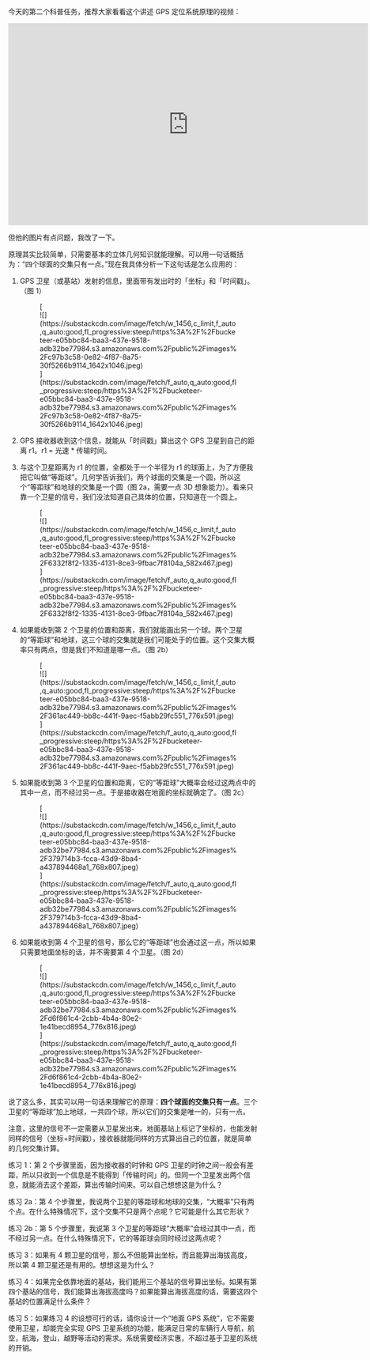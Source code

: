 今天的第二个科普任务，推荐大家看看这个讲述 GPS 定位系统原理的视频：

<div id="youtube2-FU_pY2sTwTA" class="youtube-wrap" data-attrs="{&quot;videoId&quot;:&quot;FU_pY2sTwTA&quot;,&quot;startTime&quot;:null,&quot;endTime&quot;:null}">

<div class="youtube-inner"><iframe src="https://www.youtube-nocookie.com/embed/FU_pY2sTwTA?rel=0&amp;autoplay=0&amp;showinfo=0&amp;enablejsapi=0" frameborder="0" loading="lazy" gesture="media" allow="autoplay; fullscreen" allowautoplay="true" allowfullscreen="true" width="728" height="409"></iframe></div>

</div>

但他的图片有点问题，我改了一下。

原理其实比较简单，只需要基本的立体几何知识就能理解。可以用一句话概括为：“四个球面的交集只有一点。”现在我具体分析一下这句话是怎么应用的：

1.  GPS 卫星（或基站）发射的信息，里面带有发出时的「坐标」和「时间戳」。（图 1）

    <div class="captioned-image-container">

    <figure> [<div class="image2-inset"><picture><source type="image/webp" srcset="https://substackcdn.com/image/fetch/w_424,c_limit,f_webp,q_auto:good,fl_progressive:steep/https%3A%2F%2Fbucketeer-e05bbc84-baa3-437e-9518-adb32be77984.s3.amazonaws.com%2Fpublic%2Fimages%2Fc97b3c58-0e82-4f87-8a75-30f5266b9114_1642x1046.jpeg 424w, https://substackcdn.com/image/fetch/w_848,c_limit,f_webp,q_auto:good,fl_progressive:steep/https%3A%2F%2Fbucketeer-e05bbc84-baa3-437e-9518-adb32be77984.s3.amazonaws.com%2Fpublic%2Fimages%2Fc97b3c58-0e82-4f87-8a75-30f5266b9114_1642x1046.jpeg 848w, https://substackcdn.com/image/fetch/w_1272,c_limit,f_webp,q_auto:good,fl_progressive:steep/https%3A%2F%2Fbucketeer-e05bbc84-baa3-437e-9518-adb32be77984.s3.amazonaws.com%2Fpublic%2Fimages%2Fc97b3c58-0e82-4f87-8a75-30f5266b9114_1642x1046.jpeg 1272w, https://substackcdn.com/image/fetch/w_1456,c_limit,f_webp,q_auto:good,fl_progressive:steep/https%3A%2F%2Fbucketeer-e05bbc84-baa3-437e-9518-adb32be77984.s3.amazonaws.com%2Fpublic%2Fimages%2Fc97b3c58-0e82-4f87-8a75-30f5266b9114_1642x1046.jpeg 1456w" sizes="100vw">![](https://substackcdn.com/image/fetch/w_1456,c_limit,f_auto,q_auto:good,fl_progressive:steep/https%3A%2F%2Fbucketeer-e05bbc84-baa3-437e-9518-adb32be77984.s3.amazonaws.com%2Fpublic%2Fimages%2Fc97b3c58-0e82-4f87-8a75-30f5266b9114_1642x1046.jpeg)</picture></div>](https://substackcdn.com/image/fetch/f_auto,q_auto:good,fl_progressive:steep/https%3A%2F%2Fbucketeer-e05bbc84-baa3-437e-9518-adb32be77984.s3.amazonaws.com%2Fpublic%2Fimages%2Fc97b3c58-0e82-4f87-8a75-30f5266b9114_1642x1046.jpeg) </figure>

    </div>

2.  GPS 接收器收到这个信息，就能从「时间戳」算出这个 GPS 卫星到自己的距离 r1。r1 = 光速 * 传输时间。

3.  与这个卫星距离为 r1 的位置，全都处于一个半径为 r1 的球面上，为了方便我把它叫做“等距球”。几何学告诉我们，两个球面的交集是一个圆，所以这个“等距球”和地球的交集是一个圆（图 2a，需要一点 3D 想象能力）。看来只靠一个卫星的信号，我们没法知道自己具体的位置，只知道在一个圆上。

    <div class="captioned-image-container">

    <figure> [<div class="image2-inset"><picture><source type="image/webp" srcset="https://substackcdn.com/image/fetch/w_424,c_limit,f_webp,q_auto:good,fl_progressive:steep/https%3A%2F%2Fbucketeer-e05bbc84-baa3-437e-9518-adb32be77984.s3.amazonaws.com%2Fpublic%2Fimages%2F6332f8f2-1335-4131-8ce3-9fbac7f8104a_582x467.jpeg 424w, https://substackcdn.com/image/fetch/w_848,c_limit,f_webp,q_auto:good,fl_progressive:steep/https%3A%2F%2Fbucketeer-e05bbc84-baa3-437e-9518-adb32be77984.s3.amazonaws.com%2Fpublic%2Fimages%2F6332f8f2-1335-4131-8ce3-9fbac7f8104a_582x467.jpeg 848w, https://substackcdn.com/image/fetch/w_1272,c_limit,f_webp,q_auto:good,fl_progressive:steep/https%3A%2F%2Fbucketeer-e05bbc84-baa3-437e-9518-adb32be77984.s3.amazonaws.com%2Fpublic%2Fimages%2F6332f8f2-1335-4131-8ce3-9fbac7f8104a_582x467.jpeg 1272w, https://substackcdn.com/image/fetch/w_1456,c_limit,f_webp,q_auto:good,fl_progressive:steep/https%3A%2F%2Fbucketeer-e05bbc84-baa3-437e-9518-adb32be77984.s3.amazonaws.com%2Fpublic%2Fimages%2F6332f8f2-1335-4131-8ce3-9fbac7f8104a_582x467.jpeg 1456w" sizes="100vw">![](https://substackcdn.com/image/fetch/w_1456,c_limit,f_auto,q_auto:good,fl_progressive:steep/https%3A%2F%2Fbucketeer-e05bbc84-baa3-437e-9518-adb32be77984.s3.amazonaws.com%2Fpublic%2Fimages%2F6332f8f2-1335-4131-8ce3-9fbac7f8104a_582x467.jpeg)</picture></div>](https://substackcdn.com/image/fetch/f_auto,q_auto:good,fl_progressive:steep/https%3A%2F%2Fbucketeer-e05bbc84-baa3-437e-9518-adb32be77984.s3.amazonaws.com%2Fpublic%2Fimages%2F6332f8f2-1335-4131-8ce3-9fbac7f8104a_582x467.jpeg) </figure>

    </div>

4.  如果能收到第 2 个卫星的位置和距离，我们就能画出另一个球。两个卫星的“等距球”和地球，这三个球的交集就是我们可能处于的位置。这个交集大概率只有两点，但是我们不知道是哪一点。（图 2b）

    <div class="captioned-image-container">

    <figure> [<div class="image2-inset"><picture><source type="image/webp" srcset="https://substackcdn.com/image/fetch/w_424,c_limit,f_webp,q_auto:good,fl_progressive:steep/https%3A%2F%2Fbucketeer-e05bbc84-baa3-437e-9518-adb32be77984.s3.amazonaws.com%2Fpublic%2Fimages%2F361ac449-bb8c-441f-9aec-f5abb29fc551_776x591.jpeg 424w, https://substackcdn.com/image/fetch/w_848,c_limit,f_webp,q_auto:good,fl_progressive:steep/https%3A%2F%2Fbucketeer-e05bbc84-baa3-437e-9518-adb32be77984.s3.amazonaws.com%2Fpublic%2Fimages%2F361ac449-bb8c-441f-9aec-f5abb29fc551_776x591.jpeg 848w, https://substackcdn.com/image/fetch/w_1272,c_limit,f_webp,q_auto:good,fl_progressive:steep/https%3A%2F%2Fbucketeer-e05bbc84-baa3-437e-9518-adb32be77984.s3.amazonaws.com%2Fpublic%2Fimages%2F361ac449-bb8c-441f-9aec-f5abb29fc551_776x591.jpeg 1272w, https://substackcdn.com/image/fetch/w_1456,c_limit,f_webp,q_auto:good,fl_progressive:steep/https%3A%2F%2Fbucketeer-e05bbc84-baa3-437e-9518-adb32be77984.s3.amazonaws.com%2Fpublic%2Fimages%2F361ac449-bb8c-441f-9aec-f5abb29fc551_776x591.jpeg 1456w" sizes="100vw">![](https://substackcdn.com/image/fetch/w_1456,c_limit,f_auto,q_auto:good,fl_progressive:steep/https%3A%2F%2Fbucketeer-e05bbc84-baa3-437e-9518-adb32be77984.s3.amazonaws.com%2Fpublic%2Fimages%2F361ac449-bb8c-441f-9aec-f5abb29fc551_776x591.jpeg)</picture></div>](https://substackcdn.com/image/fetch/f_auto,q_auto:good,fl_progressive:steep/https%3A%2F%2Fbucketeer-e05bbc84-baa3-437e-9518-adb32be77984.s3.amazonaws.com%2Fpublic%2Fimages%2F361ac449-bb8c-441f-9aec-f5abb29fc551_776x591.jpeg) </figure>

    </div>

5.  如果能收到第 3 个卫星的位置和距离，它的“等距球”大概率会经过这两点中的其中一点，而不经过另一点。于是接收器在地面的坐标就确定了。（图 2c）

    <div class="captioned-image-container">

    <figure> [<div class="image2-inset"><picture><source type="image/webp" srcset="https://substackcdn.com/image/fetch/w_424,c_limit,f_webp,q_auto:good,fl_progressive:steep/https%3A%2F%2Fbucketeer-e05bbc84-baa3-437e-9518-adb32be77984.s3.amazonaws.com%2Fpublic%2Fimages%2F379714b3-fcca-43d9-8ba4-a437894468a1_768x807.jpeg 424w, https://substackcdn.com/image/fetch/w_848,c_limit,f_webp,q_auto:good,fl_progressive:steep/https%3A%2F%2Fbucketeer-e05bbc84-baa3-437e-9518-adb32be77984.s3.amazonaws.com%2Fpublic%2Fimages%2F379714b3-fcca-43d9-8ba4-a437894468a1_768x807.jpeg 848w, https://substackcdn.com/image/fetch/w_1272,c_limit,f_webp,q_auto:good,fl_progressive:steep/https%3A%2F%2Fbucketeer-e05bbc84-baa3-437e-9518-adb32be77984.s3.amazonaws.com%2Fpublic%2Fimages%2F379714b3-fcca-43d9-8ba4-a437894468a1_768x807.jpeg 1272w, https://substackcdn.com/image/fetch/w_1456,c_limit,f_webp,q_auto:good,fl_progressive:steep/https%3A%2F%2Fbucketeer-e05bbc84-baa3-437e-9518-adb32be77984.s3.amazonaws.com%2Fpublic%2Fimages%2F379714b3-fcca-43d9-8ba4-a437894468a1_768x807.jpeg 1456w" sizes="100vw">![](https://substackcdn.com/image/fetch/w_1456,c_limit,f_auto,q_auto:good,fl_progressive:steep/https%3A%2F%2Fbucketeer-e05bbc84-baa3-437e-9518-adb32be77984.s3.amazonaws.com%2Fpublic%2Fimages%2F379714b3-fcca-43d9-8ba4-a437894468a1_768x807.jpeg)</picture></div>](https://substackcdn.com/image/fetch/f_auto,q_auto:good,fl_progressive:steep/https%3A%2F%2Fbucketeer-e05bbc84-baa3-437e-9518-adb32be77984.s3.amazonaws.com%2Fpublic%2Fimages%2F379714b3-fcca-43d9-8ba4-a437894468a1_768x807.jpeg) </figure>

    </div>

6.  如果能收到第 4 个卫星的信号，那么它的“等距球”也会通过这一点，所以如果只需要地面坐标的话，并不需要第 4 个卫星。（图 2d）

    <div class="captioned-image-container">

    <figure> [<div class="image2-inset"><picture><source type="image/webp" srcset="https://substackcdn.com/image/fetch/w_424,c_limit,f_webp,q_auto:good,fl_progressive:steep/https%3A%2F%2Fbucketeer-e05bbc84-baa3-437e-9518-adb32be77984.s3.amazonaws.com%2Fpublic%2Fimages%2Fd6f861c4-2cbb-4b4a-80e2-1e41becd8954_776x816.jpeg 424w, https://substackcdn.com/image/fetch/w_848,c_limit,f_webp,q_auto:good,fl_progressive:steep/https%3A%2F%2Fbucketeer-e05bbc84-baa3-437e-9518-adb32be77984.s3.amazonaws.com%2Fpublic%2Fimages%2Fd6f861c4-2cbb-4b4a-80e2-1e41becd8954_776x816.jpeg 848w, https://substackcdn.com/image/fetch/w_1272,c_limit,f_webp,q_auto:good,fl_progressive:steep/https%3A%2F%2Fbucketeer-e05bbc84-baa3-437e-9518-adb32be77984.s3.amazonaws.com%2Fpublic%2Fimages%2Fd6f861c4-2cbb-4b4a-80e2-1e41becd8954_776x816.jpeg 1272w, https://substackcdn.com/image/fetch/w_1456,c_limit,f_webp,q_auto:good,fl_progressive:steep/https%3A%2F%2Fbucketeer-e05bbc84-baa3-437e-9518-adb32be77984.s3.amazonaws.com%2Fpublic%2Fimages%2Fd6f861c4-2cbb-4b4a-80e2-1e41becd8954_776x816.jpeg 1456w" sizes="100vw">![](https://substackcdn.com/image/fetch/w_1456,c_limit,f_auto,q_auto:good,fl_progressive:steep/https%3A%2F%2Fbucketeer-e05bbc84-baa3-437e-9518-adb32be77984.s3.amazonaws.com%2Fpublic%2Fimages%2Fd6f861c4-2cbb-4b4a-80e2-1e41becd8954_776x816.jpeg)</picture></div>](https://substackcdn.com/image/fetch/f_auto,q_auto:good,fl_progressive:steep/https%3A%2F%2Fbucketeer-e05bbc84-baa3-437e-9518-adb32be77984.s3.amazonaws.com%2Fpublic%2Fimages%2Fd6f861c4-2cbb-4b4a-80e2-1e41becd8954_776x816.jpeg) </figure>

    </div>

<span>说了这么多，其实可以用一句话来理解它的原理：</span>**四个球面的交集只有一点**<span>。三个卫星的“等距球”加上地球，一共四个球，所以它们的交集是唯一的，只有一点。</span>

注意，这里的信号不一定需要从卫星发出来。地面基站上标记了坐标的，也能发射同样的信号（坐标+时间戳），接收器就能同样的方式算出自己的位置，就是简单的几何交集计算。

练习 1：第 2 个步骤里面，因为接收器的时钟和 GPS 卫星的时钟之间一般会有差距，所以只收到一个信息是不能得到「传输时间」的。但同一个卫星发出两个信息，就能消去这个差距，算出传输时间来。可以自己想想这是为什么？

练习 2a：第 4 个步骤里，我说两个卫星的等距球和地球的交集，“大概率”只有两个点。在什么特殊情况下，这个交集不只是两个点呢？它可能是什么其它形状？

练习 2b：第 5 个步骤里，我说第 3 个卫星的等距球“大概率”会经过其中一点，而不经过另一点。在什么特殊情况下，它的等距球会同时经过这两点呢？

练习 3：如果有 4 颗卫星的信号，那么不但能算出坐标，而且能算出海拔高度，所以第 4 颗卫星还是有用的。想想这是为什么？

练习 4：如果完全依靠地面的基站，我们能用三个基站的信号算出坐标。如果有第四个基站的信号，我们能算出海拔高度吗？如果能算出海拔高度的话，需要这四个基站的位置满足什么条件？

练习 5：如果练习 4 的设想可行的话，请你设计一个“地面 GPS 系统”，它不需要使用卫星，却能完全实现 GPS 卫星系统的功能，能满足日常的车辆行人导航，航空，航海，登山，越野等活动的需求。系统需要经济实惠，不超过基于卫星的系统的开销。
